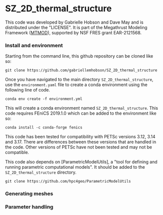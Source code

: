 # SZ_2D_thermal_structure

This code was developed by Gabrielle Hobson and Dave May and is distributed under the "LICENSE". It is part of the Megathrust Modeling Framework ([MTMOD](https://sites.utexas.edu/mtmod/)), supported by NSF FRES grant EAR-2121568. 

### Install and environment 

Starting from the command line, this github repository can be cloned like so: 

`git clone https://github.com/gabriellemhobson/SZ_2D_thermal_structure`

Once you have navigated to the main directory `SZ_2D_thermal_structure`, use the `environment.yaml` file to create a conda environment using the following line of code. 

`conda env create -f environment.yml`

This will create a conda environment named `SZ_2D_thermal_structure`. This code requires FEniCS 2019.1.0 which can be added to the environment like so:

`conda install -c conda-forge fenics`

This code has been tested for compatibility with PETSc versions 3.12, 3.14 and 3.17. There are differences between these versions that are handled in the code. Other versions of PETSc have not been tested and may not be compatible. 

This code also depends on [ParametricModelUtils], a "tool for defining and running parametric computational models". It should be added to the `SZ_2D_thermal_structure` directory. 

`git clone https://github.com/hpc4geo/ParametricModelUtils` 

### Generating meshes

### Parameter handling

